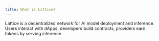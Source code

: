 ```yaml
---
title: What is Lattice?
---
```


Lattice is a decentralized network for AI model deployment and inference. Users interact with dApps, developers build contracts, providers earn tokens by serving inference.

